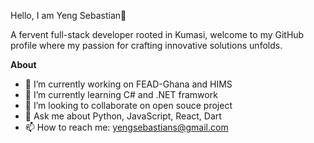 Hello, I am Yeng Sebastian👋


A fervent full-stack developer rooted in Kumasi, welcome to my GitHub profile where my passion for crafting innovative solutions unfolds.

**About**
- 🔭 I’m currently working on FEAD-Ghana and HIMS
- 🌱 I’m currently learning C# and .NET framwork
- 👯 I’m looking to collaborate on open souce project
- 💬 Ask me about Python, JavaScript, React, Dart
- 📫 How to reach me: yengsebastians@gmail.com



